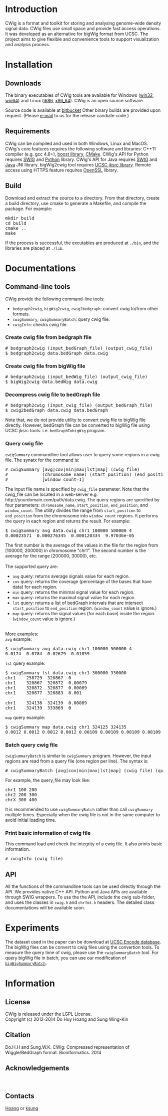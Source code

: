 <a id="intro"><h1>Introduction</h1></a>
CWig is a format and toolkit for storing and analysing genome-wide density signal data. CWig files use small space and provide fast access operations. It was developed as an alternative for bigWig format from UCSC. 
The project aims to give flexible and convenience tools to support visualization and analysis process.

<a id="install"><h1>Installation</h1></a>

<h2>Downloads</h2>

The binary executables of CWig tools are available for Windows (<a href= "files/cwig-win32.zip">win32</a>, <a href="files/cwig-win64.zip">win64</a>) and Linux (<a href= "files/cwig-linux-i686.tar.gz">i686</a>, <a href= "files/cwig-linux-x86_64.tar.gz">x86_64</a>).
CWig is an open source software. 

Source code is available at <a href="https://bitbucket.org/hmm01/mscds">bitbucket</a>
Other binary builds are provided upon request. (Please <a href="mailto:ksung@comp.nus.edu.sg?Subjection=CWig%20source%20code%20request" target="_top">e-mail</a> to us for the release candiate code.)


<h2>Requirements</h2>
CWig can be compiled and used in both Windows, Linux and MacOS. CWig's core features requires the following software and libraries:
C++11 compiler (e.g. gcc 4.6+), <a href="http://www.boost.org/">boost library</a>, <a href="http://www.cmake.org/">CMake</a>.
CWig's API for Python requires <a href="http://www.swig.org/">SWIG</a> and <a href="http://www.python.org/">Python</a> library.
CWig's API for Java requires <a href="http://www.swig.org/">SWIG</a> and <a href="http://www.java.com/">Java</a> JNI library.
bigWig2cwig tool requires <a href="http://genome-source.cse.ucsc.edu/gitweb/?p=kent.git;a=summary">UCSC jksrc library</a>.
Remote access using HTTPS feature requires <a href="https://www.openssl.org/">OpenSSL</a> library.
<!-- or http://hgdownload.cse.ucsc.edu/admin/ -->


<BR>

<h2>Build</h2>
Download and extract the source to a directory. From that directory, create a build directory, use cmake to generate a Makefile, and compile the package. For example:
<pre>
mkdir build
cd build
cmake ..
make
</pre>

If the process is successful, the excutables are produced at <code>./bin</code>, and the libraries are placed at <code>./lib</code>.
<br>

<a id="doc"><h1>Documentations</h1></a>

<h2>Command-line tools</h2>
<!-- <code>bedgraph2cwig</code>, <code>bigWig2cwig</code>, <code>cwig2bedgraph</code>, <code>cwigSummary</code>, <code>cwigSummaryBatch</code>, <code>cwigInfo</code>.<BR> -->

CWig provide the following command-line tools:
<ul>
<li>
<code>bedgraph2cwig</code>, <code>bigWig2cwig</code>, <code>cwig2bedgraph</code>: convert cwig to/from other formats.
</li>
<li>
<code>cwigSummary</code>, <code>cwigSummaryBatch</code>: query cwig file.
<li><code>cwigInfo</code>: checks cwig file.
</li>
</ul>

<h3>Create cwig file from bedgraph file</h3>
<pre>
# bedgraph2cwig (input_bedGraph_file) (output_cwig_file)
$ bedgraph2cwig data.bedGraph data.cwig
</pre>

<h3>Create cwig file from bigWig file</h3>
<pre>
# bedgraph2cwig (input_bedWig_file) (output_cwig_file)
$ bigWig2cwig data.bedWig data.cwig
</pre>

<h3>Decompress cwig file to bedGraph file</h3>
<pre>
# bedgraph2cwig (input_cwig_file) (output_bedGraph_file)
$ cwig2bedGraph data.cwig data.bedGraph
</pre>

Note that, we do not provide utility to convert cwig file to bigWig file directly. However, bedGraph file can be converted to bigWig file using UCSC jksrc tools. i.e. <code>bedGraphTobigWig</code> program.

<h3>Query cwig file</h3>
<code>cwigSummary</code> commandline tool allows user to query some regions in a cwig file.
The synatx for the command is:
<pre>
# cwigSummary [avg|cov|min|max|lst|map] (cwig_file)
#             (chromosome_name) (start_position) (end_position)
#             [window_count=1]
</pre>
The input file name is specified by <code>cwig_file</code> parameter. Note that the cwig_file can be located in a web-server e.g. http://yourdomain.com/path/data.cwig. 
The query regions are specified by four parameters: <code>chromosome_name</code>, <code>start_position</code>, <code>end_position</code>, and <code>window_count</code>. The utility divides the range from <code>start_position</code> to <code>end_position</code> from the chromosome into <code>window_count</code> regions. It performs the query in each region and returns the result.
For example:
<pre>
$ cwigSummary avg data.cwig chr1 100000 500000 4
0.00023571  0.000276345  0.000120334  9.97036e-05
</pre>
The first number is the average of the values in the file for the region from [100000, 200000) in chromosome "chr1". The second number is the average for the range [200000, 30000), etc.<BR>

<BR>
The supported query are:
<ul>
<li><code>avg</code> query: returns average signals value for each region.
</li>
<li><code>cov</code> query: returns the coverage (percentage of the bases that have data) for each region.
</li>
<li><code>min</code> query: returns the minimal signal value for each region.
</li>
<li><code>max</code> query: returns the maximal signal value for each region.
</li>
<li><code>lst</code> query: returns a list of bedGraph intervals that are intersect <code>start_position</code> to <code>end_position</code> region. (<code>window_count</code> value is ignore.)
</li>
<li><code>map</code> query: returns the signal values (for each base) inside the region. (<code>window_count</code> value is ignore.)
</ul>



<BR>
More examples:<BR>
<!--
The data.cwig file is constructed from wgEncodeOpenChromChipProgfibCtcfSig dataset in UCSC Encode.
-->
<code>avg</code> example:
<pre>
$ cwigSummary avg data.cwig chr1 100000 500000 4
0.0174  0.0784  0.02679  0.01059
</pre>

<code>lst</code> query example:
<pre>
$ cwigSummary lst data.cwig chr1 300000 330000
chr1	258729	320867	0
chr1	320867	320872	0.00079
chr1	320872	320877	0.00089
chr1	320877	320883	0.001
             ...
chr1	324138	324139	0.00089
chr1	324139	333869	0
</pre>

<code>map</code> query example:
<pre>
$ cwigSummary map data.cwig chr1 324125 324135
0.0012 0.0012 0.0012 0.0012 0.00109 0.00109 0.00109 0.00109 0.001 0.001
</pre>

<h3>Batch query cwig file</h3>
<code>cwigSummaryBatch</code> is similar to <code>cwigSummary</code> program. However, the input regions are read from a query file (one region per line).
The syntax is:
<pre>
# cwigSummaryBatch [avg|cov|min|max|lst|map] (cwig_file) (query_file) [window_count=1]
</pre>

For example, the query_file may look like:
<pre>
chr1 100 200
chr2 200 300
chrX 300 400
</pre>

It is recommended to use <code>cwigSummaryBatch</code> rather than call <code>cwigSummary</code> multiple times. Especially when the cwig file is not in the same computer to avoid initial loading time.

<h3>Print basic information of cwig file</h3>
This command load and check the integrity of a cwig file. It also prints basic information.
<pre>
# cwigInfo (cwig_file)
</pre>



<h2>API</h2>

All the functions of the commandline tools can be used directly through the API. We provides native C++ API. Python and Java APIs are available through SWIG wrappers.
To use the the API, include the cwig sub-folder, and uses the classes in <code>cwig.h</code> and <code>chrfmt.h</code> headers.
The detailed class documentations will be available soon.
<a id="exp">
<h1>Experiments</h1>
</a>
The dataset used in the paper can be download at <a href="http://genome.ucsc.edu/ENCODE/downloads.html">UCSC Encode database</a>. The bigWig files can be convert to cwig files using the convertion tools.
To measure the query time of cwig, please use the <code>cwigSummaryBatch</code> tool. For query bigWig file in batch, you can use our modification of <a href="./files/bigWigSummaryBatch.tar.gz"><code>bigWigSummaryBatch</code></a>.

<a id="info">
<h1>Information</h1>
</a>

<h2>License</h2>
CWig is released under the LGPL License.<br>
Copyright (c) 2012-2014 Do Huy Hoang and Sung Wing-Kin
<br/>

<h2>Citation</h2>
Do.H.H and Sung.W.K. CWig: Compressed representation of Wiggle/BedGraph format. Bioinformatics. 2014
<h2>Acknowledgements</h2>
&nbsp;
<h2>Contacts</h2>
<a href="mailto:dohh@gis.a-star.edu.sg">Hoang</a> or <a href="mailto:ksung@comp.nus.edu.sg">ksung</a>
